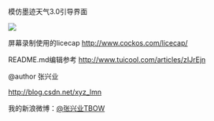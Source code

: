 模仿墨迹天气3.0引导界面


![](https://raw.githubusercontent.com/xyzhang/mojichina/master/screen/moji.gif)


屏幕录制使用的licecap
http://www.cockos.com/licecap/


README.md编辑参考
http://www.tuicool.com/articles/zIJrEjn




  @author 张兴业
  
  http://blog.csdn.net/xyz_lmn
  
  我的新浪微博：[@张兴业TBOW](http://weibo.com/xyzlmn)

